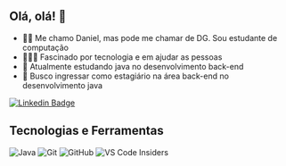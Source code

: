 ## Olá, olá! 👋

- 🙋🏾 Me chamo Daniel, mas pode me chamar de DG. Sou estudante de computação
- 🧑🏾‍💻 Fascinado por tecnologia e em ajudar as pessoas
- 🌱 Atualmente estudando java no desenvolvimento back-end
- 🎯 Busco ingressar como estagiário na área back-end no desenvolvimento java
 
[![Linkedin Badge](https://img.shields.io/badge/-LinkedIn-2739BC?style=flat-square&logo=Linkedin&logoColor=white&link=https://www.linkedin.com/in/dg-danieldev/)](https://www.linkedin.com/in/DG-Danieldev)

## Tecnologias e Ferramentas

![Java](https://img.shields.io/badge/java-%23ED8B00.svg?style=for-the-badge&logo=openjdk&logoColor=white)
![Git](https://img.shields.io/badge/git-%23F05033.svg?style=for-the-badge&logo=git&logoColor=white)
![GitHub](https://img.shields.io/badge/github-%23121011.svg?style=for-the-badge&logo=github&logoColor=white)
![VS Code Insiders](https://img.shields.io/badge/VS%20Code-5578BE.svg?style=for-the-badge&logo=visual-studio-code&logoColor=blue)
